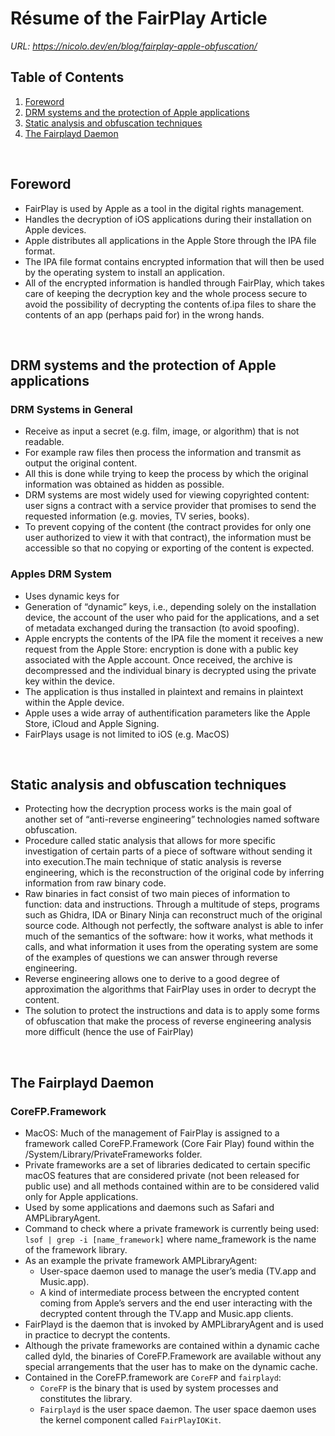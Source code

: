 # Résume of the FairPlay Article
_URL: https://nicolo.dev/en/blog/fairplay-apple-obfuscation/_
<br>

## Table of Contents
1. [Foreword](#foreword)
2. [DRM systems and the protection of Apple applications](#drmsystems)
3. [Static analysis and obfuscation techniques](#staticanalysis)
4. [The Fairplayd Daemon](#fairplaydeamon)
<br>

## Foreword <a name="foreword"></a>
- FairPlay is used by Apple as a tool in the digital rights management.
- Handles the decryption of iOS applications during their installation on Apple devices.
- Apple distributes all applications in the Apple Store through the IPA file format.
- The IPA file format contains encrypted information that will then be used by the operating system to install an application.
- All of the encrypted information is handled through FairPlay, which takes care of keeping the decryption key and the whole process secure to avoid the possibility of decrypting the contents of.ipa files to share the contents of an app (perhaps paid for) in the wrong hands.
<br>

## DRM systems and the protection of Apple applications <a name="drmsystems"></a>
### DRM Systems in General
- Receive as input a secret (e.g. film, image, or algorithm) that is not readable.
- For example raw files then process the information and transmit as output the original content.
- All this is done while trying to keep the process by which the original information was obtained as hidden as possible.
- DRM systems are most widely used for viewing copyrighted content: user signs a contract with a service provider that promises to send the requested information (e.g. movies, TV series, books).
- To prevent copying of the content (the contract provides for only one user authorized to view it with that contract), the information must be accessible so that no copying or exporting of the content is expected.
### Apples DRM System
- Uses dynamic keys for
- Generation of “dynamic” keys, i.e., depending solely on the installation device, the account of the user who paid for the applications, and a set of metadata exchanged during the transaction (to avoid spoofing).
- Apple encrypts the contents of the IPA file the moment it receives a new request from the Apple Store: encryption is done with a public key associated with the Apple account. Once received, the archive is decompressed and the individual binary is decrypted using the private key within the device.
- The application is thus installed in plaintext and remains in plaintext within the Apple device.
- Apple uses a wide array of authentification parameters like the Apple Store, iCloud and Apple Signing.
- FairPlays usage is not limited to iOS (e.g. MacOS)
<br>

## Static analysis and obfuscation techniques <a name="staticanalysis"></a>
- Protecting how the decryption process works is the main goal of another set of “anti-reverse engineering” technologies named software obfuscation.
- Procedure called static analysis that allows for more specific investigation of certain parts of a piece of software without sending it into execution.The main technique of static analysis is reverse engineering, which is the reconstruction of the original code by inferring information from raw binary code.
- Raw binaries in fact consist of two main pieces of information to function: data and instructions. Through a multitude of steps, programs such as Ghidra, IDA or Binary Ninja can reconstruct much of the original source code. Although not perfectly, the software analyst is able to infer much of the semantics of the software: how it works, what methods it calls, and what information it uses from the operating system are some of the examples of questions we can answer through reverse engineering.
- Reverse engineering allows one to derive to a good degree of approximation the algorithms that FairPlay uses in order to decrypt the content.
- The solution to protect the instructions and data is to apply some forms of obfuscation that make the process of reverse engineering analysis more difficult (hence the use of FairPlay)
<br>

## The Fairplayd Daemon <a name="fairplaydeamon"></a>
### CoreFP.Framework
- MacOS: Much of the management of FairPlay is assigned to a framework called CoreFP.Framework (Core Fair Play) found within the /System/Library/PrivateFrameworks folder.
- Private frameworks are a set of libraries dedicated to certain specific macOS features that are considered private (not been released for public use) and all methods contained within are to be considered valid only for Apple applications.
- Used by some applications and daemons such as Safari and AMPLibraryAgent.
- Command to check where a private framework is currently being used: `lsof | grep -i [name_framework]` where name_framework is the name of the framework library.
- As an example the private framework AMPLibraryAgent:
  - User-space daemon used to manage the user’s media (TV.app and Music.app).
  - A kind of intermediate process between the encrypted content coming from Apple’s servers and the end user interacting with the decrypted content through the TV.app and Music.app clients.
- FairPlayd is the daemon that is invoked by AMPLibraryAgent and is used in practice to decrypt the contents.
- Although the private frameworks are contained within a dynamic cache called dyld, the binaries of CoreFP.Framework are available without any special arrangements that the user has to make on the dynamic cache.
- Contained in the CoreFP.framework are `CoreFP` and `fairplayd`:
  - `CoreFP` is the binary that is used by system processes and constitutes the library.
  - `Fairplayd` is the user space daemon. The user space daemon uses the kernel component called `FairPlayIOKit`.
